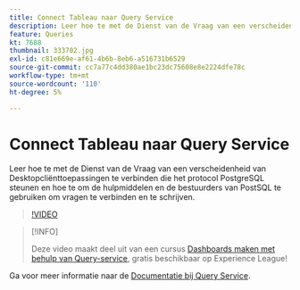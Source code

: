 ```yaml
---
title: Connect Tableau naar Query Service
description: Leer hoe te met de Dienst van de Vraag van een verscheidenheid van Desktopcliënttoepassingen te verbinden die het protocol PostgreSQL steunen en hoe te om de hulpmiddelen en de bestuurders van PostSQL te gebruiken om vragen te verbinden en te schrijven.
feature: Queries
kt: 7688
thumbnail: 333702.jpg
exl-id: c81e669e-af61-4b6b-8eb6-a516731b6529
source-git-commit: cc7a77c4dd380ae1bc23dc75608e8e2224dfe78c
workflow-type: tm+mt
source-wordcount: '110'
ht-degree: 5%

---
```


# Connect Tableau naar Query Service

Leer hoe te met de Dienst van de Vraag van een verscheidenheid van Desktopcliënttoepassingen te verbinden die het protocol PostgreSQL steunen en hoe te om de hulpmiddelen en de bestuurders van PostSQL te gebruiken om vragen te verbinden en te schrijven.

>[!VIDEO](https://video.tv.adobe.com/v/333702?quality=12&learn=on)

>[!INFO]
>
> Deze video maakt deel uit van een cursus [Dashboards maken met behulp van Query-service](https://experienceleague.adobe.com/?recommended=ExperiencePlatform-D-1-2021.1.qsvc.dash), gratis beschikbaar op Experience League!

Ga voor meer informatie naar de [Documentatie bij Query Service](https://experienceleague.adobe.com/docs/experience-platform/query/home.html?lang=nl).
